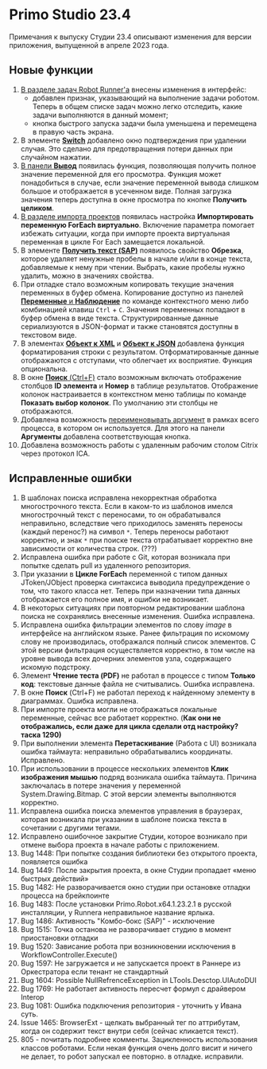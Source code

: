 # Primo Studio 23.4

Примечания к выпуску Студии 23.4 описывают изменения для версии приложения, выпущенной в апреле 2023 года.

## Новые функции
1. [В разделе задач Robot Runner'а](https://docs.primo-rpa.ru/primo-rpa/primo-robot/robot-runner/tasks) внесены изменения в интерфейс: 
   * добавлен признак, указывающий на выполнение задачи роботом. Теперь в общем списке задач можно легко отследить, какие задачи выполняются в данный момент; 
   * кнопка быстрого запуска задачи была уменьшена и перемещена в правую часть экрана.
1. В элементе [**Switch**](https://docs.primo-rpa.ru/primo-rpa/g_elements/el_basic/els_logic/el_logic_switch) добавлено окно подтверждения при удалении случая. Это сделано для предотвращения потери данных при случайном нажатии.
1. [В панели **Вывод**](https://github.com/PrimoRPA/Docs.Rus/blob/171-%D0%BD%D0%B0%D0%BF%D0%B8%D1%81%D0%B0%D1%82%D1%8C-%D1%80%D0%B5%D0%BB%D0%B8%D0%B7-%D1%81%D1%82%D1%83%D0%B4%D0%B8%D0%B8-234/primo-studio/process/debug/README.md#%D0%BF%D0%B0%D0%BD%D0%B5%D0%BB%D1%8C-%D0%B2%D1%8B%D0%B2%D0%BE%D0%B4) появилась функция, позволяющая получить полное значение переменной для его просмотра. Функция может понадобиться в случае, если значение переменной вывода слишком большое и отображается в усеченном виде. Полная загрузка значения теперь доступна в окне просмотра по кнопке **Получить целиком**. 
1. [В разделе импорта проектов](https://docs.primo-rpa.ru/primo-rpa/primo-studio/tools/import#zapusk-importa) появилась настройка **Импортировать переменную ForEach виртуально**. Включение параметра помогает избежать ситуации, когда при импорте проекта виртуальная переменная в цикле For Each замещается локальной.
1. В элементе [**Получить текст (SAP)**](https://docs.primo-rpa.ru/primo-rpa/g_elements/el_basic/els_sap/el_sap_gettext) появилось свойство **Обрезка**, которое удаляет ненужные пробелы в начале и/или в конце текста, добавляемые к нему при чтении. Выбрать, какие пробелы нужно удалить, можно в значениях свойства.
1. При отладке стало возможным копировать текущие значения переменных в буфер обмена. Копирование доступно из панелей [**Переменные** и **Наблюдение**](https://docs.primo-rpa.ru/primo-rpa/primo-studio/process/debug#znacheniya-peremennykh) по команде контекстного меню либо комбинацией клавиш `Ctrl` + `C`. Значения переменных попадают в буфер обмена в виде текста. Структурированные данные сериализуются в JSON-формат и также становятся доступны в текстовом виде.
1. В элементах [**Объект к XML**](https://docs.primo-rpa.ru/primo-rpa/g_elements/el_basic/els_data/els_data_xml/el_data_xml_toxml) и [**Объект к JSON**](https://docs.primo-rpa.ru/primo-rpa/g_elements/el_basic/els_data/els_data_json/el_data_json_tojson) добавлена функция форматирования строки с результатом. Отформатированные данные отображаются с отступами, что облегчает их восприятие. Функция опциональна.
1. В окне [**Поиск** (Ctrl+F)](https://docs.primo-rpa.ru/primo-rpa/primo-studio/projects/search) стало возможным включать отображение столбцов **ID элемента** и **Номер** в таблице результатов. Отображение колонок настраивается в контекстном меню таблицы по команде **Показать выбор колонок**. По умолчанию эти столбцы не отображаются. 
1. Добавлена возможность [переименовывать аргумент](https://github.com/PrimoRPA/Docs.Rus/edit/171-%D0%BD%D0%B0%D0%BF%D0%B8%D1%81%D0%B0%D1%82%D1%8C-%D1%80%D0%B5%D0%BB%D0%B8%D0%B7-%D1%81%D1%82%D1%83%D0%B4%D0%B8%D0%B8-234/primo-studio/process/variables.md#%D1%80%D0%B5%D0%B4%D0%B0%D0%BA%D1%82%D0%B8%D1%80%D0%BE%D0%B2%D0%B0%D0%BD%D0%B8%D0%B5-%D0%B0%D1%80%D0%B3%D1%83%D0%BC%D0%B5%D0%BD%D1%82%D0%B0) в рамках всего процесса, в котором он используется. Для этого на панели **Аргументы** добавлена соответствующая кнопка.
1. Добавлена возможность работы с удаленным рабочим столом Citrix через протокол ICA.

## Исправленные ошибки
1. В шаблонах поиска исправлена некорректная обработка многострочного текста. Если в каком-то из шаблонов имелся многострочный текст с переносами, то он обрабатывался неправильно, вследствие чего приходилось заменять переносы (каждый перенос?) на символ `*`. Теперь переносы работают корректно, и знак `*` при поиске текста отрабатывает корректно вне зависимости от количества строк. (???)
1. Исправлена ошибка при работе с Git, которая возникала при попытке сделать pull из удаленного репозитория.
1. При указании в **Цикле ForEach** переменной с типом данных JToken/JObject проверка синтаксиса выводила предупреждение о том, что такого класса нет. Теперь при назначении типа данных отображается его полное имя, и ошибки не возникает.
1. В некоторых ситуациях при повторном редактировании шаблона поиска не сохранялись внесенные изменения. Ошибка исправлена.
1. Исправлена ошибка фильтрации элементов по слову *image* в интерфейсе на английском языке. Ранее фильтрация по искомому слову не производилась, отображался полный список элементов. С этой версии фильтрация осуществляется корректно, в том числе на уровне вывода всех дочерних элементов узла, содержащего искомую подстроку.
1. Элемент **Чтение теста (PDF)** не работал в процессе с типом **Только код**: текстовые данные файла не считывались. Ошибка исправлена.
1. В окне **Поиск** (Ctrl+F) не работал переход к найденному элементу в диаграммах. Ошибка исправлена.
1. При импорте проекта могли не отображаться локальные переменные, сейчас все работает корректно. (**Как они не отображались, если даже для цикла сделали отд настройку? таска 1290)**
1. При выполнении элемента **Перетаскивание** (Работа с UI) возникала ошибка таймаута: неправильно обрабатывались координаты. Исправлено.
1. При использовании в процессе нескольких элементов **Клик изображения мышью** подряд возникала ошибка таймаута. Причина заключалась в потере значения у переменной System.Drawing.Bitmap. С этой версии элементы выполняются корректно.
1. Исправлена ошибка поиска элементов управления в браузерах, которая возникала при указании в шаблоне поиска текста в сочетании с другими тегами. 
1. Исправлено ошибочное закрытие Студии, которое возникало при отмене выбора проекта в начале работы с приложением. 
1. Bug 1448: При попытке создания библиотеки без открытого проекта, появляется ошибка
1. Bug 1449: После закрытия проекта, в окне Студии пропадает «меню быстрых действий»
1. Bug 1482: Не разворачивается окно студии при остановке отладки процесса на брейкпоинте
1. Bug 1483: После установки Primo.Robot.x64.1.23.2.1 в русской инсталляции, у Runnera неправильное название ярлыка.
1. Bug 1486: Активность "Комбо-бокс (SAP)" - исключение
1. Bug 1515: Точка останова не разворачивает студию в момент приостановки отладки
1. Bug 1520: Зависание робота при возникновении исключения в WorkflowController.Execute()
1. Bug 1597: Не загружается и не запускается проект в Раннере из Оркестратора если тенант не стандартный
1. Bug 1604: Possible NullRefrenceException in LTools.Desctop.UIAutoDUI
1. Bug 1769: Не работает активность пересчет формул с драйвером Interop
1. Bug 1081: Ошибка подключения репозитория - уточнить у Ивана суть.
1. Issue 1465: BrowserExt - щелкать выбранный тег по аттрибутам, когда он содержит текст внутри себя (сейчас кликается текст).
1. 805 - почитать подробнее комменты. Зацикленность использования классов роботами. Если некая функция очень долго висит и ничего не делает, то робот запускал ее повторно. в отладке. исправили.
